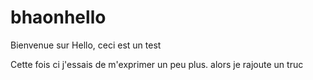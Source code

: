 # bhaonhello
Bienvenue sur Hello,
ceci est un test

Cette fois ci j'essais de m'exprimer un peu plus.
alors je rajoute un truc

